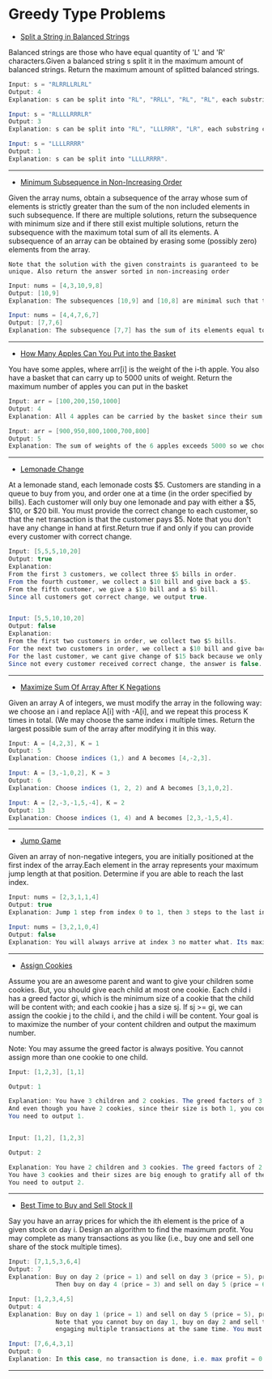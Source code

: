 # Greedy Type Problems

- [Split a String in Balanced Strings](https://github.com/gnaneswar0907/Algorithms/blob/master/Greedy/BalancedString.java)

Balanced strings are those who have equal quantity of 'L' and 'R' characters.Given a balanced string s split it in the maximum amount of balanced strings. Return the maximum amount of splitted balanced strings.

```java
Input: s = "RLRRLLRLRL"
Output: 4
Explanation: s can be split into "RL", "RRLL", "RL", "RL", each substring contains same number of 'L' and 'R'.

Input: s = "RLLLLRRRLR"
Output: 3
Explanation: s can be split into "RL", "LLLRRR", "LR", each substring contains same number of 'L' and 'R'.

Input: s = "LLLLRRRR"
Output: 1
Explanation: s can be split into "LLLLRRRR".
```

---

- [Minimum Subsequence in Non-Increasing Order](https://github.com/gnaneswar0907/Algorithms/blob/master/Greedy/MinSubSequence.java)

Given the array nums, obtain a subsequence of the array whose sum of elements is strictly greater than the sum of the non included elements in such subsequence. If there are multiple solutions, return the subsequence with minimum size and if there still exist multiple solutions, return the subsequence with the maximum total sum of all its elements. A subsequence of an array can be obtained by erasing some (possibly zero) elements from the array.

`Note that the solution with the given constraints is guaranteed to be unique. Also return the answer sorted in non-increasing order`

```java
Input: nums = [4,3,10,9,8]
Output: [10,9]
Explanation: The subsequences [10,9] and [10,8] are minimal such that the sum of their elements is strictly greater than the sum of elements not included, however, the subsequence [10,9] has the maximum total sum of its elements.

Input: nums = [4,4,7,6,7]
Output: [7,7,6]
Explanation: The subsequence [7,7] has the sum of its elements equal to 14 which is not strictly greater than the sum of elements not included (14 = 4 + 4 + 6). Therefore, the subsequence [7,6,7] is the minimal satisfying the conditions. Note the subsequence has to returned in non-decreasing order.
```

---

- [How Many Apples Can You Put into the Basket](https://github.com/gnaneswar0907/Algorithms/blob/master/Greedy/MaxNumberOfApples.java)

You have some apples, where arr[i] is the weight of the i-th apple. You also have a basket that can carry up to 5000 units of weight. Return the maximum number of apples you can put in the basket

```java
Input: arr = [100,200,150,1000]
Output: 4
Explanation: All 4 apples can be carried by the basket since their sum of weights is 1450.

Input: arr = [900,950,800,1000,700,800]
Output: 5
Explanation: The sum of weights of the 6 apples exceeds 5000 so we choose any 5 of them.
```

---

- [Lemonade Change](https://github.com/gnaneswar0907/Algorithms/blob/master/Greedy/LemonadeChange.java)

At a lemonade stand, each lemonade costs $5. 
Customers are standing in a queue to buy from you, and order one at a time (in the order specified by bills).
Each customer will only buy one lemonade and pay with either a $5, $10, or $20 bill. You must provide the correct change to each customer, so that the net transaction is that the customer pays \$5.
Note that you don't have any change in hand at first.Return true if and only if you can provide every customer with correct change.

```java
Input: [5,5,5,10,20]
Output: true
Explanation:
From the first 3 customers, we collect three $5 bills in order.
From the fourth customer, we collect a $10 bill and give back a $5.
From the fifth customer, we give a $10 bill and a $5 bill.
Since all customers got correct change, we output true.


Input: [5,5,10,10,20]
Output: false
Explanation:
From the first two customers in order, we collect two $5 bills.
For the next two customers in order, we collect a $10 bill and give back a $5 bill.
For the last customer, we cant give change of $15 back because we only have two $10 bills.
Since not every customer received correct change, the answer is false.
```

---

- [Maximize Sum Of Array After K Negations](https://github.com/gnaneswar0907/Algorithms/blob/master/Greedy/MaxSumAfterNegations.java)

Given an array A of integers, we must modify the array in the following way: we choose an i and replace A[i] with -A[i], and we repeat this process K times in total. (We may choose the same index i multiple times. Return the largest possible sum of the array after modifying it in this way.

```java
Input: A = [4,2,3], K = 1
Output: 5
Explanation: Choose indices (1,) and A becomes [4,-2,3].

Input: A = [3,-1,0,2], K = 3
Output: 6
Explanation: Choose indices (1, 2, 2) and A becomes [3,1,0,2].

Input: A = [2,-3,-1,5,-4], K = 2
Output: 13
Explanation: Choose indices (1, 4) and A becomes [2,3,-1,5,4].
```

---

- [Jump Game](https://github.com/gnaneswar0907/Algorithms/blob/master/Greedy/JumpGame1.java)

Given an array of non-negative integers, you are initially positioned at the first index of the array.Each element in the array represents your maximum jump length at that position. Determine if you are able to reach the last index.

```java
Input: nums = [2,3,1,1,4]
Output: true
Explanation: Jump 1 step from index 0 to 1, then 3 steps to the last index.

Input: nums = [3,2,1,0,4]
Output: false
Explanation: You will always arrive at index 3 no matter what. Its maximum jump length is 0, which makes it impossible to reach the last index.
```

---

- [Assign Cookies](https://github.com/gnaneswar0907/Algorithms/blob/master/Greedy/AssignCookies.java)

Assume you are an awesome parent and want to give your children some cookies. But, you should give each child at most one cookie. Each child i has a greed factor gi, which is the minimum size of a cookie that the child will be content with; and each cookie j has a size sj. If sj >= gi, we can assign the cookie j to the child i, and the child i will be content. Your goal is to maximize the number of your content children and output the maximum number.

Note:
You may assume the greed factor is always positive.
You cannot assign more than one cookie to one child.

```java
Input: [1,2,3], [1,1]

Output: 1

Explanation: You have 3 children and 2 cookies. The greed factors of 3 children are 1, 2, 3.
And even though you have 2 cookies, since their size is both 1, you could only make the child whose greed factor is 1 content.
You need to output 1.


Input: [1,2], [1,2,3]

Output: 2

Explanation: You have 2 children and 3 cookies. The greed factors of 2 children are 1, 2.
You have 3 cookies and their sizes are big enough to gratify all of the children,
You need to output 2.
```

---

- [Best Time to Buy and Sell Stock II](https://github.com/gnaneswar0907/Algorithms/blob/master/Greedy/BuyAndSellStock2.java)

Say you have an array prices for which the ith element is the price of a given stock on day i. Design an algorithm to find the maximum profit. You may complete as many transactions as you like (i.e., buy one and sell one share of the stock multiple times).

```java
Input: [7,1,5,3,6,4]
Output: 7
Explanation: Buy on day 2 (price = 1) and sell on day 3 (price = 5), profit = 5-1 = 4.
             Then buy on day 4 (price = 3) and sell on day 5 (price = 6), profit = 6-3 = 3.

Input: [1,2,3,4,5]
Output: 4
Explanation: Buy on day 1 (price = 1) and sell on day 5 (price = 5), profit = 5-1 = 4.
             Note that you cannot buy on day 1, buy on day 2 and sell them later, as you are
             engaging multiple transactions at the same time. You must sell before buying again.

Input: [7,6,4,3,1]
Output: 0
Explanation: In this case, no transaction is done, i.e. max profit = 0.
```

---
